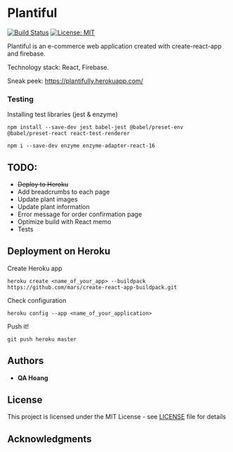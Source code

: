 # Plantiful

[![Build Status](https://travis-ci.com/quanganhhoang/plantiful.svg?branch=master)](https://travis-ci.com/quanganhhoang/plantiful.svg?branch=master)
[![License: MIT](https://img.shields.io/badge/License-MIT-yellow.svg)](https://opensource.org/licenses/MIT)

Plantiful is an e-commerce web application created with create-react-app and firebase.

Technology stack: React, Firebase.

Sneak peek: https://plantifully.herokuapp.com/

<!-- Youtube:

[![App Walkthrough](https://img.youtube.com/vi/qOQQJRNF9P4/0.jpg)](https://youtu.be/qOQQJRNF9P4) -->
    

### Testing

Installing test libraries (jest & enzyme)

    npm install --save-dev jest babel-jest @babel/preset-env @babel/preset-react react-test-renderer

    npm i --save-dev enzyme enzyme-adapter-react-16

## TODO:
- ~~Deploy to Heroku~~
- Add breadcrumbs to each page
- Update plant images
- Update plant information
- Error message for order confirmation page
- Optimize build with React memo
- Tests


## Deployment on Heroku

Create Heroku app

    heroku create <name_of_your_app> --buildpack https://github.com/mars/create-react-app-buildpack.git


Check configuration

    heroku config --app <name_of_your_application>


Push it!

    git push heroku master


## Authors

* **QA Hoang**


## License

This project is licensed under the MIT License - see [LICENSE](LICENSE) file for details


## Acknowledgments
